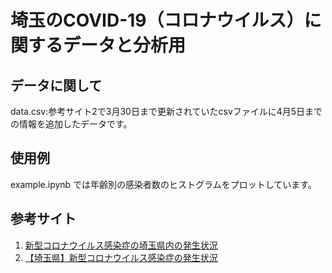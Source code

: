 # 埼玉のCOVID-19（コロナウイルス）に関するデータと分析用


## データに関して

data.csv:参考サイト2で3月30日まで更新されていたcsvファイルに4月5日までの情報を追加したデータです。

## 使用例

example.ipynb では年齢別の感染者数のヒストグラムをプロットしています。

## 参考サイト

1. [新型コロナウイルス感染症の埼玉県内の発生状況](https://www.pref.saitama.lg.jp/a0701/covid19/jokyo.html)
1. [【埼玉県】新型コロナウイルス感染症の発生状況](https://opendata.pref.saitama.lg.jp/data/dataset/covid19-jokyo)
